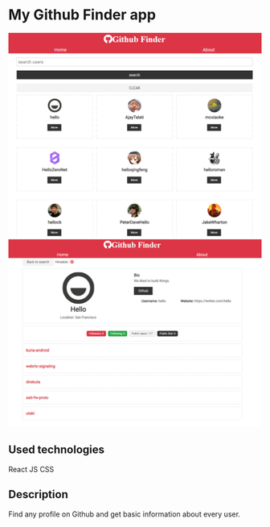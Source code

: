 # My Github Finder app

![image](/src/preview/github-finder.PNG)
![image](/src/preview/github-finder-profile.PNG)


## Used technologies
React JS
CSS

## Description
Find any profile on Github and get basic information about every user. 

